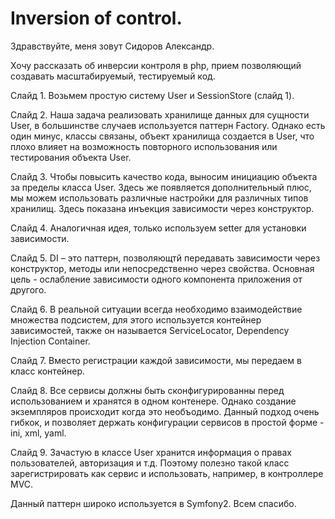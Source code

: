 Inversion of control.
====================

Здравствуйте, меня зовут Сидоров Александр.

Хочу рассказать об инверсии контроля в php, прием позволяющий создавать масштабируемый, тестируемый код.

Слайд 1. Возьмем простую систему User и SessionStore (слайд 1).

Слайд 2. Наша задача реализовать хранилище данных для сущности User, в большинстве случаев используется паттерн Factory. Однако есть один минус, классы связаны, объект хранилища создается в User, что плохо влияет на возможность повторного использования или тестирования объекта User.

Слайд 3. Чтобы повысить качество кода, выносим инициацию объекта за пределы класса User. Здесь же появляется дополнительный плюс, мы можем использовать различные настройки для различных типов хранилищ. Здесь показана инъекция зависимости через конструктор.

Слайд 4. Аналогичная идея, только используем setter для установки зависимости.

Слайд 5. DI – это паттерн, позволяющтй передавать зависимости через конструктор, методы или непосредственно через свойства. Основная цель - ослабление зависимости одного компонента приложения от другого.

Слайд 6. В реальной ситуации всегда необходимо взаимодействие множества подсистем, для этого используется контейнер зависимостей, также он называется ServiceLocator, Dependency Injection Container.

Слайд 7. Вместо регистрации каждой зависимости, мы передаем в класс контейнер. 

Слайд 8. Все сервисы должны быть сконфигурированны перед использованием и хранятся в одном контенере. Однако создание экземпляров происходит когда это необъодимо.  Данный подход очень гибкок, и позволяет держать конфигурации сервисов в простой форме - ini, xml, yaml.

Слайд 9. Зачастую в классе User хранится информация о правах пользователей, авторизация и т.д. Поэтому полезно такой класс зарегистрировать как сервис и использовать, например, в контроллере MVC.

Данный паттерн широко используется в Symfony2. Всем спасибо.